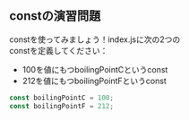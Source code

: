 ## constの演習問題

constを使ってみましょう！index.jsに次の2つの  
constを定義してください：  

- 100を値にもつboilingPointCというconst
- 212を値にもつboilingPointFというconst

```js
const boilingPointC = 100;
const boilingPointF = 212;
```